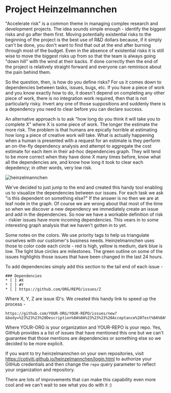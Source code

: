 # Project Heinzelmannchen

"Accelerate risk" is a common theme in managing complex research and development projects.  The idea sounds simple enough - identify the biggest risks and go after them first. Moving potentially existential risks to the beginning of the project is the best use of R&D dollars because, if it simply can't be done, you don't want to find that out at the end after burning through most of the budget. Even in the absence of existential risks it is still wise to move the biggest risks up from so that the team is always going "down hill" with the wind at their backs. If done correctly then the end of the project is relatively straight forward and everyone can reminisce about the pain behind them.

So the question, then, is how do you define risks? For us it comes down to dependencies between tasks, issues, bugs, etc.  If you have a piece of work and you know exactly how to do, it doesn't depend on completing any other piece of work, there is no integration work required, then that is not particularly risky.  Invert any one of those suppositions and suddenly there is a dependency you need to clear before you can declare success.

An alternative approach is to ask "how long do you think it will take you to complete X" where X is some piece of work. The longer the estimate the more risk.  The problem is that humans are epically horrible at estimating how long a piece of creative work will take. What is actually happening when a human is presented with a request for an estimate is they perform an on-the-fly dependency analysis and attempt to aggregate the cost estimate for each item in their ad-hoc dependencies graph.  They will tend to be more correct when they have done X many times before, know what all the dependencies are, and know how long it took to clear each depedency; in other words, very low risk.

![heinzelmannchen](https://raw.githubusercontent.com/cotiviti/heinzelmannchen/master/app/images/screenShot.png)

We've decided to just jump to the end and created this handy tool enabling us to visualize the dependencies between our issues. For each task we ask "is this dependent on something else?" If the answer is no then we are at leaf node in the graph. Of course we are wrong about that most of the time so when we discover a new dependency we immediately create an issue and add in the dependencies.  So now we have a workable definition of risk - riskier issues have more incoming dependencies.  This vears in to some interesting graph analysis that we haven't gotten in to yet.

Some notes on the colors.  We use priority tags to help us triangulate ourselves with our customer's business needs. Heinzelmannchen uses those to color code each circle - red is high, yellow is medium, dark blue is low.  The light blue circles are milestones. The green outline on some of the issues highlights those issues that have been changed in the last 24 hours.

To add dependencies simply add this section to the tail end of each issue -

```
### Dependencies
* [ ] #X
* [ ] #Y
* [ ] https://github.com/ORG/REPO/issues/Z
```

Where X, Y, Z are issue ID's.  We created this handy link to speed up the process -

```
https://github.com/YOUR-ORG/YOUR-REPO/issues/new?&body=%23%23%23%20Description%0A%0A%23%23%23%20Acceptance%20Test%0A%0A%23%23%23%20Dependencies%0A%0A%2A%20%5B%20%5D%20%23%0A%2A%20%5B%20%5D%20%23%0A%2A%20%5B%20%5D%20%23%0A%2A%20%5B%20%5D%20%23%0A%2A%20%5B%20%5D%20%23
```

Where YOUR-ORG is your organization and YOUR-REPO is your repo.  Yes, GitHub provides a a list of issues that have mentioned this one but we can't guarantee that those mentions are dependencies or something else so we decided to be more explicit.

If you want to try heinzelmannchen on your own repositories, visit https://cotiviti.github.io/heinzelmannchen/login.html to authorize your GitHub credentials and then change the `repo` query parameter to reflect your organization and repository.

There are lots of improvements that can make this capability even more cool and we can't wait to see what you do with it :)
